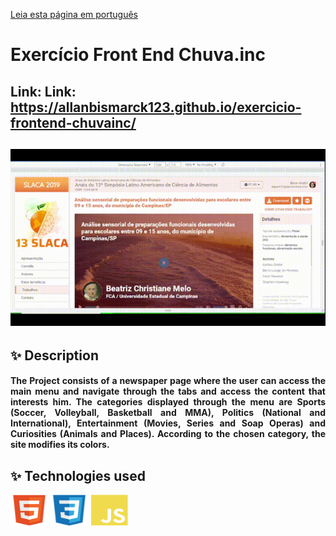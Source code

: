 <a href="README_portuguese.md" target="_blank">Leia esta página em português<a/> 

# Exercício Front End Chuva.inc
## Link: Link: https://allanbismarck123.github.io/exercicio-frontend-chuvainc/

## <img src="gif.gif" width="auto" height="auto"/>
## ✨ Description

#### <p align="justify">The Project consists of a newspaper page where the user can access the main menu and navigate through the tabs and access the content that interests him. The categories displayed through the menu are Sports (Soccer, Volleyball, Basketball and MMA), Politics (National and International), Entertainment (Movies, Series and Soap Operas) and Curiosities (Animals and Places). According to the chosen category, the site modifies its colors.</p>


## ✨ Technologies used 
<div style="display: inline_block">
  <img align="center" alt="Allan-HTML" height="50" width="60" src="https://raw.githubusercontent.com/devicons/devicon/master/icons/html5/html5-original.svg">
  <img align="center" alt="Allan-CSS" height="50" width="60" src="https://raw.githubusercontent.com/devicons/devicon/master/icons/css3/css3-original.svg">
  <img align="center" alt="Allan-Js" height="50" width="60" src="https://raw.githubusercontent.com/devicons/devicon/master/icons/javascript/javascript-plain.svg">
</div>
